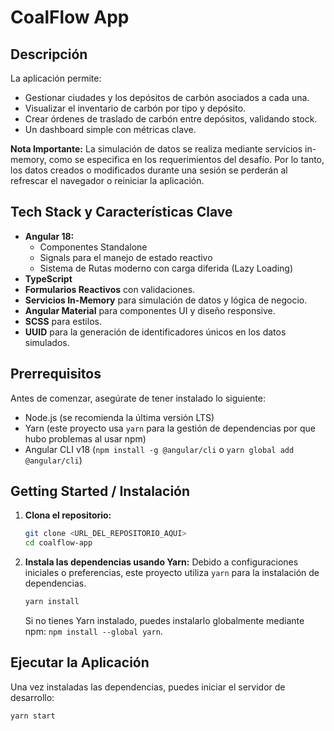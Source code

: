 # CoalFlow App

## Descripción

La aplicación permite:
* Gestionar ciudades y los depósitos de carbón asociados a cada una.
* Visualizar el inventario de carbón por tipo y depósito.
* Crear órdenes de traslado de carbón entre depósitos, validando stock.
* Un dashboard simple con métricas clave.

**Nota Importante:** La simulación de datos se realiza mediante servicios in-memory, como se especifica en los requerimientos del desafío. Por lo tanto, los datos creados o modificados durante una sesión se perderán al refrescar el navegador o reiniciar la aplicación.

## Tech Stack y Características Clave

* **Angular 18:**
    * Componentes Standalone
    * Signals para el manejo de estado reactivo
    * Sistema de Rutas moderno con carga diferida (Lazy Loading)
* **TypeScript**
* **Formularios Reactivos** con validaciones.
* **Servicios In-Memory** para simulación de datos y lógica de negocio.
* **Angular Material** para componentes UI y diseño responsive.
* **SCSS** para estilos.
* **UUID** para la generación de identificadores únicos en los datos simulados.

## Prerrequisitos

Antes de comenzar, asegúrate de tener instalado lo siguiente:
* Node.js (se recomienda la última versión LTS)
* Yarn (este proyecto usa `yarn` para la gestión de dependencias por que hubo problemas al usar npm)
* Angular CLI v18 (<code>npm install -g @angular/cli</code> o <code>yarn global add @angular/cli</code>)

## Getting Started / Instalación

1.  **Clona el repositorio:**
    ```bash
    git clone <URL_DEL_REPOSITORIO_AQUI>
    cd coalflow-app
    ```

2.  **Instala las dependencias usando Yarn:**
    Debido a configuraciones iniciales o preferencias, este proyecto utiliza `yarn` para la instalación de dependencias.
    ```bash
    yarn install
    ```
    Si no tienes Yarn instalado, puedes instalarlo globalmente mediante npm: `npm install --global yarn`.

## Ejecutar la Aplicación

Una vez instaladas las dependencias, puedes iniciar el servidor de desarrollo:

```bash
yarn start